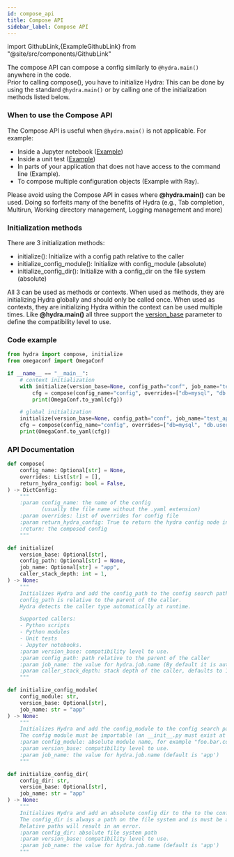 ```yaml
---
id: compose_api
title: Compose API
sidebar_label: Compose API
---
```


import GithubLink,{ExampleGithubLink} from "@site/src/components/GithubLink"

The compose API can compose a config similarly to `@hydra.main()` anywhere in the code.  
Prior to calling compose(), you have to initialize Hydra: This can be done by using the standard `@hydra.main()`
or by calling one of the initialization methods listed below.

### When to use the Compose API

The Compose API is useful when `@hydra.main()` is not applicable.
For example:

- Inside a Jupyter notebook ([Example](jupyter_notebooks.md))
- Inside a unit test ([Example](unit_testing.md))
- In parts of your application that does not have access to the command line (<GithubLink to="examples/advanced/ad_hoc_composition">Example</GithubLink>).
- To compose multiple configuration objects (<GithubLink to="examples/advanced/ray_example/ray_compose_example.py">Example with Ray</GithubLink>).

<div class="alert alert--info" role="alert">
Please avoid using the Compose API in cases where <b>@hydra.main()</b> can be used.  
Doing so forfeits many of the benefits of Hydra
(e.g., Tab completion, Multirun, Working directory management, Logging management and more)
</div>

### Initialization methods
There are 3 initialization methods:
- <GithubLink to="hydra/initialize.py#L37">initialize()</GithubLink>: Initialize with a config path relative to the caller
- <GithubLink to="hydra/initialize.py#L108">initialize_config_module()</GithubLink>: Initialize with config_module (absolute)
- <GithubLink to="hydra/initialize.py#L143">initialize_config_dir()</GithubLink>: Initialize with a config_dir on the file system (absolute)

All 3 can be used as methods or contexts.
When used as methods, they are initializing Hydra globally and should only be called once.
When used as contexts, they are initializing Hydra within the context can be used multiple times.
Like <b>@hydra.main()</b> all three support the [version_base](../upgrades/version_base.md) parameter
to define the compatibility level to use.

### Code example
```python
from hydra import compose, initialize
from omegaconf import OmegaConf

if __name__ == "__main__":
    # context initialization
    with initialize(version_base=None, config_path="conf", job_name="test_app"):
        cfg = compose(config_name="config", overrides=["db=mysql", "db.user=me"])
        print(OmegaConf.to_yaml(cfg))

    # global initialization
    initialize(version_base=None, config_path="conf", job_name="test_app")
    cfg = compose(config_name="config", overrides=["db=mysql", "db.user=me"])
    print(OmegaConf.to_yaml(cfg))
```
### API Documentation

```python title="Compose API"
def compose(
    config_name: Optional[str] = None,
    overrides: List[str] = [],
    return_hydra_config: bool = False,
) -> DictConfig:
    """
    :param config_name: the name of the config
           (usually the file name without the .yaml extension)
    :param overrides: list of overrides for config file
    :param return_hydra_config: True to return the hydra config node in the result
    :return: the composed config
    """
```

```python title="Relative initialization"
def initialize(
    version_base: Optional[str],
    config_path: Optional[str] = None,
    job_name: Optional[str] = "app",
    caller_stack_depth: int = 1,
) -> None:
    """
    Initializes Hydra and add the config_path to the config search path.
    config_path is relative to the parent of the caller.
    Hydra detects the caller type automatically at runtime.

    Supported callers:
    - Python scripts
    - Python modules
    - Unit tests
    - Jupyter notebooks.
    :param version_base: compatibility level to use.
    :param config_path: path relative to the parent of the caller
    :param job_name: the value for hydra.job.name (By default it is automatically detected based on the caller)
    :param caller_stack_depth: stack depth of the caller, defaults to 1 (direct caller).
    """
```

```python title="Initialzing with config module"
def initialize_config_module(
    config_module: str,
    version_base: Optional[str],
    job_name: str = "app"
) -> None:
    """
    Initializes Hydra and add the config_module to the config search path.
    The config module must be importable (an __init__.py must exist at its top level)
    :param config_module: absolute module name, for example "foo.bar.conf".
    :param version_base: compatibility level to use.
    :param job_name: the value for hydra.job.name (default is 'app')
    """
```
```python title="Initialzing with config directory"
def initialize_config_dir(
    config_dir: str,
    version_base: Optional[str],
    job_name: str = "app"
) -> None:
    """
    Initializes Hydra and add an absolute config dir to the to the config search path.
    The config_dir is always a path on the file system and is must be an absolute path.
    Relative paths will result in an error.
    :param config_dir: absolute file system path
    :param version_base: compatibility level to use.
    :param job_name: the value for hydra.job.name (default is 'app')
    """
```


